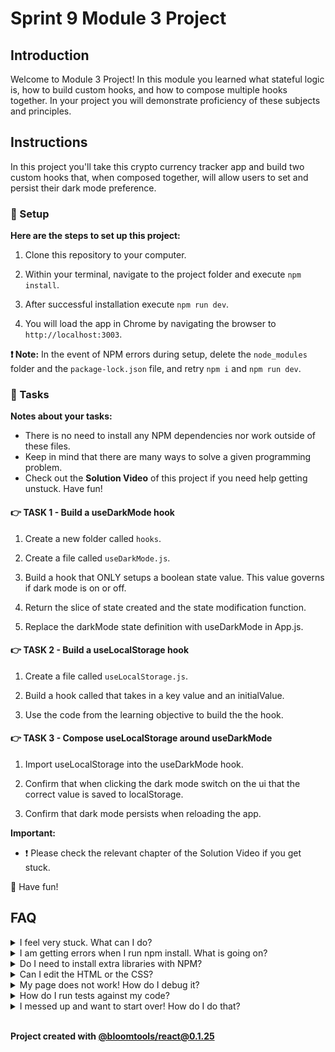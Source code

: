 # Sprint 9 Module 3 Project

## Introduction

Welcome to Module 3 Project! In this module you learned what stateful logic is, how to build custom hooks, and how to compose multiple hooks together. In your project you will demonstrate proficiency of these subjects and principles.

## Instructions

In this project you'll take this crypto currency tracker app and build two custom hooks that, when composed together, will allow users to set and persist their dark mode preference.

### 💾 Setup

**Here are the steps to set up this project:**

1. Clone this repository to your computer.

2. Within your terminal, navigate to the project folder and execute `npm install`.

3. After successful installation execute `npm run dev`.

4. You will load the app in Chrome by navigating the browser to `http://localhost:3003`.

**❗ Note:** In the event of NPM errors during setup, delete the `node_modules` folder and the `package-lock.json` file, and retry `npm i` and `npm run dev`.

### 🥷 Tasks

**Notes about your tasks:**

- There is no need to install any NPM dependencies nor work outside of these files.
- Keep in mind that there are many ways to solve a given programming problem.
- Check out the **Solution Video** of this project if you need help getting unstuck. Have fun!

#### 👉 TASK 1 - Build a useDarkMode hook

1. Create a new folder called `hooks`.

2. Create a file called `useDarkMode.js`.

3. Build a hook that ONLY setups a boolean state value. This value governs if dark mode is on or off.

4. Return the slice of state created and the state modification function.

5. Replace the darkMode state definition with useDarkMode in App.js.

#### 👉 TASK 2 - Build a useLocalStorage hook

1. Create a file called `useLocalStorage.js`.

2. Build a hook called that takes in a key value and an initialValue.

3. Use the code from the learning objective to build the the hook.

#### 👉 TASK 3 - Compose useLocalStorage around useDarkMode

1. Import useLocalStorage into the useDarkMode hook.

2. Confirm that when clicking the dark mode switch on the ui that the correct value is saved to localStorage.

3. Confirm that dark mode persists when reloading the app.

**Important:**

- ❗ Please check the relevant chapter of the Solution Video if you get stuck.

👋 Have fun!

## FAQ

<details>
  <summary>I feel very stuck. What can I do?</summary>

Check out the Solution Video for this project in your learning platform. In it, an industry expert will walk you through their thinking in detail while they solve the tasks. The Solution Videos are highly recommended even if you are not stuck: you will learn lots of tricks.

</details>

<details>
  <summary>I am getting errors when I run npm install. What is going on?</summary>

This project requires Node to be correctly installed on your computer to work. Sometimes Node can be installed but misconfigured. Try deleting `node_modules` and running `npm install`. If that fails, try deleting both `node_modules` and `package-lock.json` before reinstalling. If all fails, please request support!

</details>

<details>
  <summary>Do I need to install extra libraries with NPM?</summary>

No. Everything you need should be installed already.

</details>

<details>
  <summary>Can I edit the HTML or the CSS?</summary>

That's probably not a great idea. Why do you want to do that?

</details>

<details>
  <summary>My page does not work! How do I debug it?</summary>

Remember to use console.logs and breakpoints to troubleshoot your code. Do not panic if you see errors in the console, just read them carefully looking for clues.

</details>

<details>
  <summary>How do I run tests against my code?</summary>

There are no automatic tests in this project. Feel free to write some, though! All necessary libraries are installed in the project.

</details>

<details>
  <summary>I messed up and want to start over! How do I do that?</summary>

Do NOT delete your repository from GitHub! Instead, commit frequently as you work. Make a commit after each test. This in practice creates restore points you can use should you wreak havoc with your app. If you find yourself in a mess, use git reset --hard to simply discard all changes to your code since your last commit. If you are dead-set on restarting the challenge from scratch, you can do this with Git as well. Research how to reset --hard to a specific commit.

</details>
<br/>

**Project created with [@bloomtools/react@0.1.25](https://github.com/bloominstituteoftechnology/npm-tools-react)**
